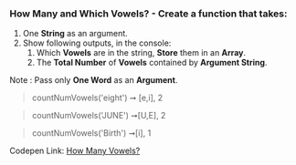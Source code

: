 ### How Many and Which Vowels? - Create a function that takes: 

1. One **String** as an argument.
1. Show following outputs, in the console:
    1. Which **Vowels** are in the string, **Store** them in an **Array**.
    1. The **Total Number** of **Vowels** contained by **Argument String**.

Note : Pass only **One Word** as an **Argument**. 

> countNumVowels('eight') ➞ [e,i], 2

> countNumVowels('JUNE') ➞[U,E], 2

> countNumVowels('Birth') ➞[i], 1

Codepen Link: [How Many Vowels?](https://codepen.io/naveencoder/pen/eaqPoX?editors=0012)